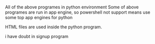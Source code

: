 All of the above programes in python environment
Some of above programes are run in app engine,
so powershell not support means use some top 
app engines for python




HTML files are used inside the python program.



i have doubt in signup program
